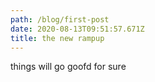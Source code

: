 ```yaml
---
path: /blog/first-post
date: 2020-08-13T09:51:57.671Z
title: the new rampup
---
```

things will go goofd for sure